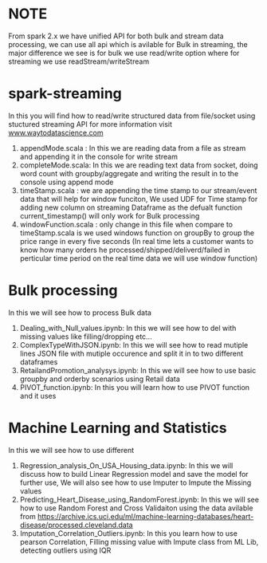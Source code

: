 # NOTE

From spark 2.x we have unified API for both bulk and stream data processing, we can use all api which is avilable for Bulk in streaming, the major difference we see is for bulk we use read/write option where for streaming we use readStream/writeStream

# spark-streaming

In this you will find how to read/write structured data from file/socket using stuctured streaming API for more information visit www.waytodatascience.com
  1) appendMode.scala : In this we are reading data from a file as stream and appending it in the console for write stream
  2) completeMode.scala: In this we are reading text data from socket, doing word count with groupby/aggregate and writing the result in to the console using append mode
  3) timeStamp.scala : we are appending the time stamp to our stream/event data that will help for window funciton, We used UDF for Time stamp for adding new column on streaming Dataframe as the defualt function current_timestamp() will only work for Bulk processing 
  4) windowFunction.scala : only change in this file when compare to timeStamp.scala is we used windows function on groupBy to group the price range in every five seconds (In real time lets a customer wants to know how many orders he processed/shipped/deliverd/failed in perticular time period on the real time data we will use window function)
 
 
 # Bulk processing
In this we will see how to process Bulk data

1) Dealing_with_Null_values.ipynb:  In this we will see how to del with missing values like filling/dropping etc...
2) ComplexTypeWithJSON.ipynb: In this we will see how to read mutiple lines JSON file with mutiple occurence  and split it in to two different dataframes 
3) RetailandPromotion_analysys.ipynb: In this we will see how to use basic groupby and orderby scenarios using Retail data
4) PIVOT_function.ipynb: In this you will learn how to use PIVOT function and it uses 

# Machine Learning and Statistics 
In this we will see how to use different 

1) Regression_analysis_On_USA_Housing_data.ipynb: In this we will discuss how to build Linear Regression model and save the model for further use, We will also see how to use Imputer to Impute the Missing values
2) Predicting_Heart_Disease_using_RandomForest.ipynb: In this we will see how to use Random Forest and Cross Validaiton using the data avilable from https://archive.ics.uci.edu/ml/machine-learning-databases/heart-disease/processed.cleveland.data
3) Imputation_Correlation_Outliers.ipynb: In this you learn how to use pearson Correlation, Filling missing value with Impute class from ML Lib, detecting outliers using IQR
